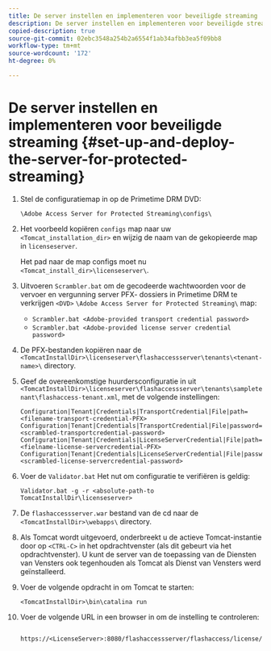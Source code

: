 ```yaml
---
title: De server instellen en implementeren voor beveiligde streaming
description: De server instellen en implementeren voor beveiligde streaming
copied-description: true
source-git-commit: 02ebc3548a254b2a6554f1ab34afbb3ea5f09bb8
workflow-type: tm+mt
source-wordcount: '172'
ht-degree: 0%

---
```


# De server instellen en implementeren voor beveiligde streaming {#set-up-and-deploy-the-server-for-protected-streaming}

1. Stel de configuratiemap in op de Primetime DRM DVD:

   `\Adobe Access Server for Protected Streaming\configs\`
1. Het voorbeeld kopiëren `configs` map naar uw `<Tomcat_installation_dir>` en wijzig de naam van de gekopieerde map in `licenseserver`.

   Het pad naar de map configs moet nu `<Tomcat_install_dir>\licenseserver\`.
1. Uitvoeren `Scrambler.bat` om de gecodeerde wachtwoorden voor de vervoer en vergunning server PFX- dossiers in Primetime DRM te verkrijgen `<DVD>` `\Adobe Access Server for Protected Streaming\` map:

   * `Scrambler.bat <Adobe-provided transport credential password>`
   * `Scrambler.bat <Adobe-provided license server credential password>`

1. De PFX-bestanden kopiëren naar de `<TomcatInstallDir>\licenseserver\flashaccessserver\tenants\<tenant-name>\` directory.
1. Geef de overeenkomstige huurdersconfiguratie in uit `<TomcatInstallDir>\licenseserver\flashaccessserver\tenants\sampletenant\flashaccess-tenant.xml`, met de volgende instellingen:

   ```
   Configuration|Tenant|Credentials|TransportCredential|File|path=<filename-transport-credential-PFX> 
   Configuration|Tenant|Credentials|TransportCredential|File|password=<scrambled-transportcredential-password> 
   Configuration|Tenant|Credentials|LicenseServerCredential|File|path=<fielname-license-servercredential-PFX> 
   Configuration|Tenant|Credentials|LicenseServerCredential|File|password=<scrambled-license-servercredential-password>
   ```

1. Voer de `Validator.bat` Het nut om configuratie te verifiëren is geldig:

   ```
   Validator.bat -g -r <absolute-path-to TomcatInstallDir\licenseserver>
   ```

1. De `flashaccessserver.war` bestand van de cd naar de `<TomcatInstallDir>\webapps\` directory.
1. Als Tomcat wordt uitgevoerd, onderbreekt u de actieve Tomcat-instantie door op `<CTRL-C>` in het opdrachtvenster (als dit gebeurt via het opdrachtvenster). U kunt de server van de toepassing van de Diensten van Vensters ook tegenhouden als Tomcat als Dienst van Vensters werd geïnstalleerd.
1. Voer de volgende opdracht in om Tomcat te starten:

   ```
   <TomcatInstallDir>\bin\catalina run
   ```

1. Voer de volgende URL in een browser in om de instelling te controleren:

   ```
    https://<LicenseServer>:8080/flashaccessserver/flashaccess/license/v2
   ```
